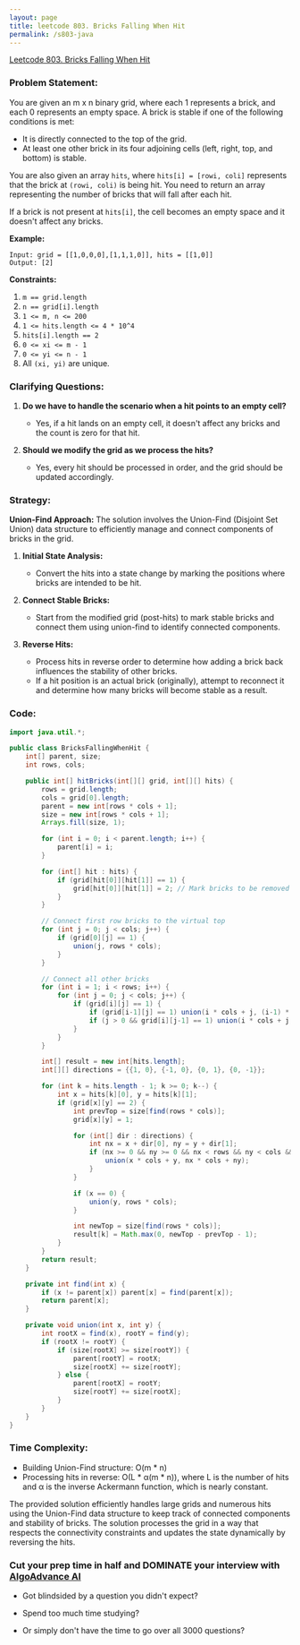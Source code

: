 ```yaml
---
layout: page
title: leetcode 803. Bricks Falling When Hit
permalink: /s803-java
---
```

[Leetcode 803. Bricks Falling When Hit](https://algoadvance.github.io/algoadvance/l803)
### Problem Statement:

You are given an m x n binary grid, where each 1 represents a brick, and each 0 represents an empty space. A brick is stable if one of the following conditions is met:
- It is directly connected to the top of the grid.
- At least one other brick in its four adjoining cells (left, right, top, and bottom) is stable. 

You are also given an array `hits`, where `hits[i] = [rowi, coli]` represents that the brick at `(rowi, coli)` is being hit. You need to return an array representing the number of bricks that will fall after each hit. 

If a brick is not present at `hits[i]`, the cell becomes an empty space and it doesn't affect any bricks. 

**Example:**
```
Input: grid = [[1,0,0,0],[1,1,1,0]], hits = [[1,0]]
Output: [2]
```

**Constraints:**
1. `m == grid.length`
2. `n == grid[i].length`
3. `1 <= m, n <= 200`
4. `1 <= hits.length <= 4 * 10^4`
5. `hits[i].length == 2`
6. `0 <= xi <= m - 1`
7. `0 <= yi <= n - 1`
8. All `(xi, yi)` are unique.

### Clarifying Questions:
1. **Do we have to handle the scenario when a hit points to an empty cell?**  
   - Yes, if a hit lands on an empty cell, it doesn't affect any bricks and the count is zero for that hit.

2. **Should we modify the grid as we process the hits?**  
   - Yes, every hit should be processed in order, and the grid should be updated accordingly.

### Strategy:

**Union-Find Approach:**
The solution involves the Union-Find (Disjoint Set Union) data structure to efficiently manage and connect components of bricks in the grid.

1. **Initial State Analysis:**
   - Convert the hits into a state change by marking the positions where bricks are intended to be hit.
   
2. **Connect Stable Bricks:**
   - Start from the modified grid (post-hits) to mark stable bricks and connect them using union-find to identify connected components.

3. **Reverse Hits:**
   - Process hits in reverse order to determine how adding a brick back influences the stability of other bricks.
   - If a hit position is an actual brick (originally), attempt to reconnect it and determine how many bricks will become stable as a result.

### Code:

```java
import java.util.*;

public class BricksFallingWhenHit {
    int[] parent, size;
    int rows, cols;

    public int[] hitBricks(int[][] grid, int[][] hits) {
        rows = grid.length;
        cols = grid[0].length;
        parent = new int[rows * cols + 1];
        size = new int[rows * cols + 1];
        Arrays.fill(size, 1);

        for (int i = 0; i < parent.length; i++) {
            parent[i] = i;
        }

        for (int[] hit : hits) {
            if (grid[hit[0]][hit[1]] == 1) {
                grid[hit[0]][hit[1]] = 2; // Mark bricks to be removed
            }
        }

        // Connect first row bricks to the virtual top
        for (int j = 0; j < cols; j++) {
            if (grid[0][j] == 1) {
                union(j, rows * cols);
            }
        }

        // Connect all other bricks
        for (int i = 1; i < rows; i++) {
            for (int j = 0; j < cols; j++) {
                if (grid[i][j] == 1) {
                    if (grid[i-1][j] == 1) union(i * cols + j, (i-1) * cols + j);
                    if (j > 0 && grid[i][j-1] == 1) union(i * cols + j, i * cols + j - 1);
                }
            }
        }

        int[] result = new int[hits.length];
        int[][] directions = {{1, 0}, {-1, 0}, {0, 1}, {0, -1}};

        for (int k = hits.length - 1; k >= 0; k--) {
            int x = hits[k][0], y = hits[k][1];
            if (grid[x][y] == 2) {
                int prevTop = size[find(rows * cols)];
                grid[x][y] = 1;

                for (int[] dir : directions) {
                    int nx = x + dir[0], ny = y + dir[1];
                    if (nx >= 0 && ny >= 0 && nx < rows && ny < cols && grid[nx][ny] == 1) {
                        union(x * cols + y, nx * cols + ny);
                    }
                }

                if (x == 0) {
                    union(y, rows * cols);
                }

                int newTop = size[find(rows * cols)];
                result[k] = Math.max(0, newTop - prevTop - 1);
            }
        }
        return result;
    }

    private int find(int x) {
        if (x != parent[x]) parent[x] = find(parent[x]);
        return parent[x];
    }

    private void union(int x, int y) {
        int rootX = find(x), rootY = find(y);
        if (rootX != rootY) {
            if (size[rootX] >= size[rootY]) {
                parent[rootY] = rootX;
                size[rootX] += size[rootY];
            } else {
                parent[rootX] = rootY;
                size[rootY] += size[rootX];
            }
        }
    }
}
```

### Time Complexity:
- Building Union-Find structure: O(m * n)
- Processing hits in reverse: O(L * α(m * n)), where L is the number of hits and α is the inverse Ackermann function, which is nearly constant.

The provided solution efficiently handles large grids and numerous hits using the Union-Find data structure to keep track of connected components and stability of bricks. The solution processes the grid in a way that respects the connectivity constraints and updates the state dynamically by reversing the hits.


### Cut your prep time in half and DOMINATE your interview with [AlgoAdvance AI](https://algoAdvance.com)

- Got blindsided by a question you didn't expect?

- Spend too much time studying?

- Or simply don't have the time to go over all 3000 questions?

